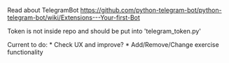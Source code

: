 Read about TelegramBot
https://github.com/python-telegram-bot/python-telegram-bot/wiki/Extensions---Your-first-Bot

Token is not inside repo and should be put into 'telegram_token.py'

Current to do:
    * Check UX and improve?
    * Add/Remove/Change exercise functionality


